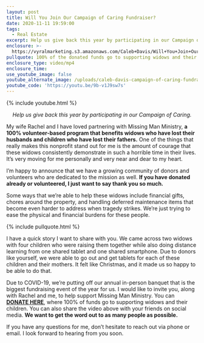 ```yaml
---
layout: post
title: Will You Join Our Campaign of Caring Fundraiser?
date: 2020-11-11 19:59:00
tags:
  - Real Estate
excerpt: Help us give back this year by participating in our Campaign of Caring.
enclosure: >-
  https://vyralmarketing.s3.amazonaws.com/Caleb+Davis/Will+You+Join+Our+Campaign+of+Caring+Fundraiser_.mp4
pullquote: 100% of the donated funds go to supporting widows and their children.
enclosure_type: video/mp4
enclosure_time:
use_youtube_image: false
youtube_alternate_image: /uploads/caleb-davis-campaign-of-caring-fundraiser-yt.jpg
youtube_code: 'https://youtu.be/9b-v1J9sw7s'
---
```


{% include youtube.html %}

<p style="text-align: center;"><em>Help us give back this year by participating in our Campaign of Caring.</em></p>

My wife Rachel and I have loved partnering with Missing Man Ministry, **a 100% volunteer-based program that benefits widows who have lost their husbands and children who have lost their fathers.** One of the things that really makes this nonprofit stand out for me is the amount of courage that these widows consistently demonstrate in such a horrible time in their lives. It’s very moving for me personally and very near and dear to my heart.

I’m happy to announce that we have a growing community of donors and volunteers who are dedicated to the mission as well. **If you have donated already or volunteered, I just want to say thank you so much.**

Some ways that we’re able to help these widows include financial gifts, chores around the property, and handling deferred maintenance items that become even harder to address when tragedy strikes. We’re just trying to ease the physical and financial burdens for these people.

{% include pullquote.html %}

I have a quick story I want to share with you. We came across two widows with four children who were raising them together while also doing distance learning from one shared tablet and one shared smartphone. Due to donors like yourself, we were able to go out and get tablets for each of these children and their mothers. It felt like Christmas, and it made us so happy to be able to do that.

Due to COVID-19, we’re putting off our annual in-person banquet that is the biggest fundraising event of the year for us. I would like to invite you, along with Rachel and me, to help support Missing Man Ministry. You can **<u><a target="_blank" rel="noopener" href="https://www.flipcause.com/secure/fundraiser/MTAwMTc4/51294">DONATE HERE</a></u>**, where 100% of funds go to supporting widows and their children. You can also share the video above with your friends on social media. **We want to get the word out to as many people as possible.**

If you have any questions for me, don’t hesitate to reach out via phone or email. I look forward to hearing from you soon.